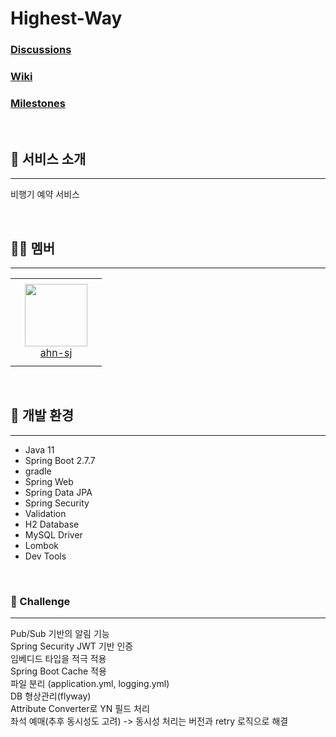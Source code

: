 # Highest-Way

### [Discussions](https://github.com/ahn-sj/airplane-reservation/discussions)
### [Wiki](https://github.com/ahn-sj/airplane-reservation/wiki)
### [Milestones](https://github.com/ahn-sj/airplane-reservation/milestones)

<br/>

## 💬 서비스 소개

---
비행기 예약 서비스

<br/>

## 🏃‍♂️ 멤버

---
<table>
    <tr height="140px">
        <td align="center" width="130px">
            <a href="https://github.com/ahn-sj"><img height="100px" width="100px" src="https://avatars.githubusercontent.com/u/64416833?v=4"/></a>
            <br />
            <a href="https://github.com/ahn-sj">ahn-sj</a>
        </td>
    </tr>
</table>

<br/>

## 🔫 개발 환경

---

- Java 11
- Spring Boot 2.7.7
- gradle
- Spring Web
- Spring Data JPA
- Spring Security
- Validation
- H2 Database
- MySQL Driver
- Lombok
- Dev Tools

<br/> 

### 🚗 Challenge

---
Pub/Sub 기반의 알림 기능<br/>
Spring Security JWT 기반 인증<br/>
임베디드 타입을 적극 적용<br/>
Spring Boot Cache 적용<br/>
파일 분리 (application.yml, logging.yml)<br/>
DB 형상관리(flyway)<br/>
Attribute Converter로 YN 필드 처리<br/>
좌석 예매(추후 동시성도 고려) -> 동시성 처리는 버전과 retry 로직으로 해결